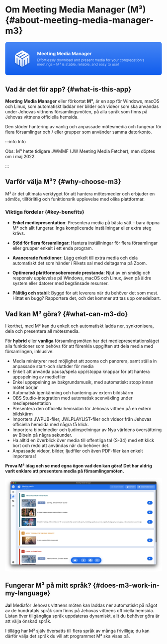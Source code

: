 # Om Meeting Media Manager (M³) {#about-meeting-media-manager-m3}

![M³ banner](./../assets/m3-banner.png)

## Vad är det för app? {#what-is-this-app}

**Meeting Media Manager** eller förkortat **M³**, är en app för Windows, macOS och Linux, som automatiskt laddar ner bilder och videor som ska användas under Jehovas vittnens församlingsmöten, på alla språk som finns på Jehovas vittnens officiella hemsida.

Den stöder hantering av vanlig och anpassade mötesmedia och fungerar för flera församlingar och / eller grupper som använder samma datorkonto.

:::info Info

Obs: M³ hette tidigare JWMMF (JW Meeting Media Fetcher), men döptes om i maj 2022.

:::

## Varför välja M³? {#why-choose-m3}

M³ är det ultimata verktyget för att hantera mötesmedier och erbjuder en sömlös, tillförlitlig och funktionsrik upplevelse med olika plattformar.

### Viktiga fördelar {#key-benefits}

- **Enkel mediepresentation**: Presentera media på bästa sätt – bara öppna M³ och allt fungerar. Inga komplicerade inställningar eller extra steg krävs.

- **Stöd för flera församlingar**: Hantera inställningar för flera församlingar eller grupper enkelt i ett enda program.

- **Avancerade funktioner**: Lägg enkelt till extra media och dela automatiskt det som händer i Rikets sal med deltagarna på Zoom.

- **Optimerad plattformsoberoende prestanda**: Njut av en smidig och responsiv upplevelse på Windows, macOS och Linux, även på äldre system eller datorer med begränsade resurser.

- **Pålitlig och stabil**: Byggd för att leverera när du behöver det som mest. Hittat en bugg? Rapportera det, och det kommer att tas upp omedelbart.

## Vad kan M³ göra? {#what-can-m3-do}

I korthet, med M³ kan du enkelt och automatiskt ladda ner, synkronisera, dela och presentera all mötesmedia.

För **hybrid** eller **vanliga** församlingsmöten har det mediepresentationsläget alla funktioner som behövs för att förenkla uppgiften att dela media med församlingen, inklusive:

- Media miniatyrer med möjlighet att zooma och panorera, samt ställa in anpassade start-och sluttider för media
- Enkelt att använda pausa/spela upp/stoppa knappar för att hantera uppspelning av mediefiler
- Enkel uppspelning av bakgrundsmusik, med automatiskt stopp innan mötet börjar
- Automatisk igenkänning och hantering av extern bildskärm
- OBS Studio-integration med automatisk scenväxling under mediepresentation
- Presentera den officiella hemsidan för Jehovas vittnen på en extern bildskärm
- Importera JWPUB-filer, JWLPLAYLIST-filer och videor från Jehovas officiella hemsida med några få klick.
- Importera bibelmedier och ljudinspelningar av Nya världens översättning av Bibeln på några sekunder.
- Ha alltid en överblick över media till offentliga tal (S-34) med ett klick bort och redo att användas när du behöver det.
- Anpassade videor, bilder, ljudfiler och även PDF-filer kan enkelt importeras!

**Prova M³ idag och se med egna ögon vad den kan göra! Det har aldrig varit enklare att presentera media på församlingsmöten.**

![M³ preview](./../assets/m3-preview.png)

## Fungerar M³ på mitt språk? {#does-m3-work-in-my-language}

**Ja!** Mediaför Jehovas vittnens möten kan laddas ner automatiskt på något av de hundratals språk som finns på Jehovas vittnens officiella hemsida. Listan över tillgängliga språk uppdateras dynamiskt, allt du behöver göra är att välja önskad språk.

I tillägg har M³ själv översatts till flera språk av många frivilliga; du kan därför välja det språk du vill att programmet M³ ska visas på.
